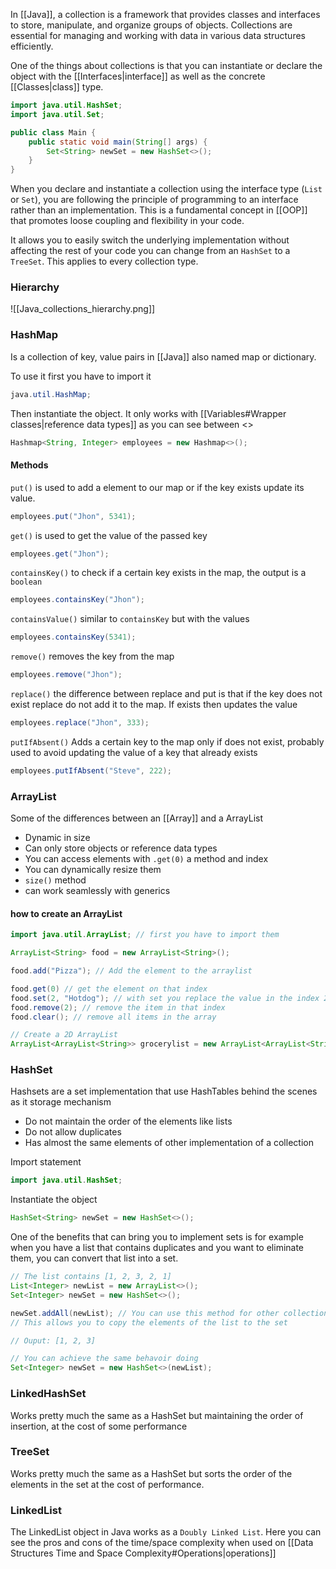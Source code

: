  
In [[Java]], a collection is a framework that provides classes and interfaces to store, manipulate, and organize groups of objects. Collections are essential for managing and working with data in various data structures efficiently.

One of the things about collections is that you can instantiate or declare the object with the [[Interfaces|interface]] as well as the concrete [[Classes|class]] type.

```java
import java.util.HashSet;
import java.util.Set;

public class Main {
	public static void main(String[] args) {
		Set<String> newSet = new HashSet<>();
	}
}
```

When you declare and instantiate a collection using the interface type (`List` or `Set`), you are following the principle of programming to an interface rather than an implementation. This is a fundamental concept in [[OOP]] that promotes loose coupling and flexibility in your code.

It allows you to easily switch the underlying implementation without affecting the rest of your code you can change from an `HashSet` to a `TreeSet`. This applies to every collection type.

### Hierarchy

![[Java_collections_hierarchy.png]]

### HashMap

Is a collection of key, value pairs in [[Java]] also named map or dictionary.

To use it first you have to import it
```java
java.util.HashMap;
```

Then instantiate the object.
It only works with [[Variables#Wrapper classes|reference data types]] as you can see between <>
```java
Hashmap<String, Integer> employees = new Hashmap<>();
```

#### Methods

``put()`` is used to add a element to our map or if the key exists update its value.
```java
employees.put("Jhon", 5341);
```

``get()`` is used to get the value of the passed key
```java
employees.get("Jhon");
```

``containsKey()`` to check if a certain key exists in the map, the output is a ``boolean``
```java
employees.containsKey("Jhon");
```

``containsValue()`` similar to ``containsKey`` but with the values
```java
employees.containsKey(5341);
```

``remove()`` removes the key from the map
```java
employees.remove("Jhon");
```

``replace()`` the difference between replace and put is that if the key does not exist replace do not add it to the map. If exists then updates the value
```java
employees.replace("Jhon", 333);
```

``putIfAbsent()`` Adds a certain key to the map only if does not exist, probably used to avoid updating the value of a key that already exists
```java
employees.putIfAbsent("Steve", 222);
```



### ArrayList

Some of the differences between an [[Array]] and a ArrayList
- Dynamic in size
- Can only store objects or reference data types
- You can access elements with ``.get(0)`` a method and index
- You can dynamically resize them
- ``size()`` method
- can work seamlessly with generics

#### how to create an ArrayList

```java
import java.util.ArrayList; // first you have to import them

ArrayList<String> food = new ArrayList<String>();

food.add("Pizza"); // Add the element to the arraylist

food.get(0) // get the element on that index
food.set(2, "Hotdog"); // with set you replace the value in the index 2 with the new one
food.remove(2); // remove the item in that index
food.clear(); // remove all items in the array

// Create a 2D ArrayList
ArrayList<ArrayList<String>> grocerylist = new ArrayList<ArrayList<String>>();
```


### HashSet

Hashsets are a set implementation that use HashTables behind the scenes as it storage mechanism 

- Do not maintain the order of the elements like lists
- Do not allow duplicates
- Has almost the same elements of other implementation of a collection

Import statement
```java
import java.util.HashSet;
```

Instantiate the object
```java
HashSet<String> newSet = new HashSet<>();
```

One of the benefits that can bring you to implement sets is for example when you have a list that contains duplicates and you want to eliminate them, you can convert that list into a set.

```java
// The list contains [1, 2, 3, 2, 1]
List<Integer> newList = new ArrayList<>();
Set<Integer> newSet = new HashSet<>();

newSet.addAll(newList); // You can use this method for other collections aswell
// This allows you to copy the elements of the list to the set

// Ouput: [1, 2, 3]

// You can achieve the same behavoir doing
Set<Integer> newSet = new HashSet<>(newList);
```

### LinkedHashSet

Works pretty much the same as a HashSet but maintaining the order of insertion, at the cost of some performance
### TreeSet

Works pretty much the same as a HashSet but sorts the order of the elements in the set at the cost of performance.


### LinkedList

The LinkedList object in Java works as a ``Doubly Linked List``. Here you can see the pros and cons of the time/space complexity when used on [[Data Structures Time and Space Complexity#Operations|operations]] 

